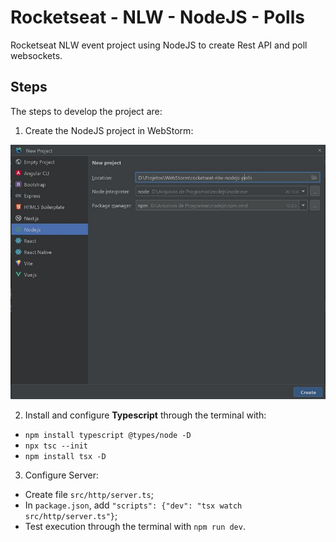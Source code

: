 # Rocketseat - NLW - NodeJS - Polls
Rocketseat NLW event project using NodeJS to create Rest API and poll websockets.


## Steps
The steps to develop the project are:
1. Create the NodeJS project in WebStorm:

![Image-01-WebStorm-NodeJS](imgs/Image-01-WebStorm-NodeJS.jpg)

2. Install and configure **Typescript** through the terminal with:
- `npm install typescript @types/node -D`
- `npx tsc --init`
- `npm install tsx -D`

3. Configure Server:
- Create file `src/http/server.ts`;
- In `package.json`, add `"scripts": {"dev": "tsx watch src/http/server.ts"}`;
- Test execution through the terminal with `npm run dev`.

